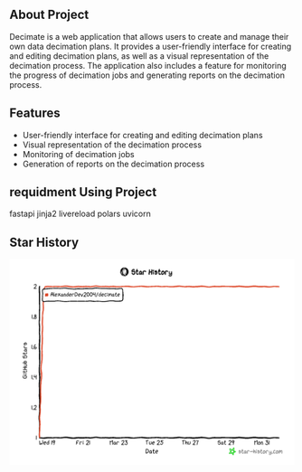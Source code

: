## About Project 
Decimate is a web application that allows users to create and manage their own data decimation plans. It provides a user-friendly interface for creating and editing decimation plans, as well as a visual representation of the decimation process. The application also includes a feature for monitoring the progress of decimation jobs and generating reports on the decimation process.

## Features
- User-friendly interface for creating and editing decimation plans
- Visual representation of the decimation process
- Monitoring of decimation jobs
- Generation of reports on the decimation process


## requidment Using Project  
fastapi
jinja2
livereload
polars
uvicorn

## Star History
![alt text](star-history-2025331.png)
<!-- [![Star History Chart](https://api.star-history.com/svg?repos=AlexanderDev2004/decimate&type=Date)](https://www.star-history.com/#AlexanderDev2004/decimate&Date) -->